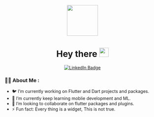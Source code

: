 
<div id="header" align="center">
  <img src="https://media.giphy.com/media/M9gbBd9nbDrOTu1Mqx/giphy.gif" width="100"/>
  <h1>
  Hey there
  <img src="https://media.giphy.com/media/hvRJCLFzcasrR4ia7z/giphy.gif" width="30px"/>
  </h1>
  
<div id="badges">
  <a href="https://www.linkedin.com/in/hussam-hajjar-b5b5511b4">
    <img src="https://img.shields.io/badge/LinkedIn-blue?style=for-the-badge&logo=linkedin&logoColor=white" alt="LinkedIn Badge"/>
  </a>
<!--   <a href="your-youtube-URL">
    <img src="https://img.shields.io/badge/YouTube-red?style=for-the-badge&logo=youtube&logoColor=white" alt="Youtube Badge"/>
  </a>
  <a href="your-twitter-URL">
    <img src="https://img.shields.io/badge/Twitter-blue?style=for-the-badge&logo=twitter&logoColor=white" alt="Twitter Badge"/>
  </a> -->
  
</div>
  <img src="https://komarev.com/ghpvc/?username=Husssam12&style=flat-square&color=blue" alt=""/>

  
</div>




### :man_technologist: About Me :

- 🐦 I’m currently working on Flutter and Dart projects and packages.
- 🌱 I’m currently keep learning moblie development and ML.
- 👯 I’m looking to collaborate on flutter packages and plugins.
- ⚡ Fun fact: Every thing is a widget, This is not true.
